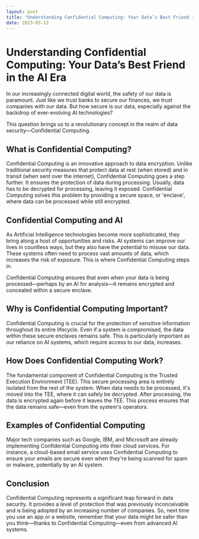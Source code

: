 ```yaml
---
layout: post
title: "Understanding Confidential Computing: Your Data’s Best Friend in the AI Era"
date: 2023-05-12
---
```


# Understanding Confidential Computing: Your Data’s Best Friend in the AI Era

In our increasingly connected digital world, the safety of our data is paramount. Just like we trust banks to secure our finances, we trust companies with our data. But how secure is our data, especially against the backdrop of ever-evolving AI technologies?

This question brings us to a revolutionary concept in the realm of data security—Confidential Computing.

## What is Confidential Computing?

Confidential Computing is an innovative approach to data encryption. Unlike traditional security measures that protect data at rest (when stored) and in transit (when sent over the internet), Confidential Computing goes a step further. It ensures the protection of data during processing. Usually, data has to be decrypted for processing, leaving it exposed. Confidential Computing solves this problem by providing a secure space, or 'enclave', where data can be processed while still encrypted.

## Confidential Computing and AI

As Artificial Intelligence technologies become more sophisticated, they bring along a host of opportunities and risks. AI systems can improve our lives in countless ways, but they also have the potential to misuse our data. These systems often need to process vast amounts of data, which increases the risk of exposure. This is where Confidential Computing steps in.

Confidential Computing ensures that even when your data is being processed—perhaps by an AI for analysis—it remains encrypted and concealed within a secure enclave.

## Why is Confidential Computing Important?

Confidential Computing is crucial for the protection of sensitive information throughout its entire lifecycle. Even if a system is compromised, the data within these secure enclaves remains safe. This is particularly important as our reliance on AI systems, which require access to our data, increases.

## How Does Confidential Computing Work?

The fundamental component of Confidential Computing is the Trusted Execution Environment (TEE). This secure processing area is entirely isolated from the rest of the system. When data needs to be processed, it's moved into the TEE, where it can safely be decrypted. After processing, the data is encrypted again before it leaves the TEE. This process ensures that the data remains safe—even from the system's operators.

## Examples of Confidential Computing

Major tech companies such as Google, IBM, and Microsoft are already implementing Confidential Computing into their cloud services. For instance, a cloud-based email service uses Confidential Computing to ensure your emails are secure even when they're being scanned for spam or malware, potentially by an AI system.

## Conclusion

Confidential Computing represents a significant leap forward in data security. It provides a level of protection that was previously inconceivable and is being adopted by an increasing number of companies. So, next time you use an app or a website, remember that your data might be safer than you think—thanks to Confidential Computing—even from advanced AI systems.

